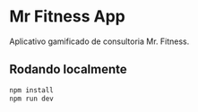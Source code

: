 # Mr Fitness App

Aplicativo gamificado de consultoria Mr. Fitness.

## Rodando localmente

```bash
npm install
npm run dev
